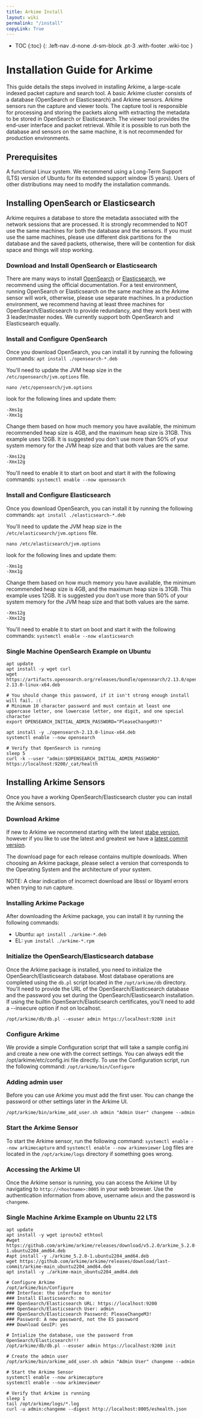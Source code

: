 ```yaml
---
title: Arkime Install
layout: wiki
permalink: "/install"
copyLink: True
---
```


- TOC
{:toc}
{: .left-nav .d-none .d-sm-block .pt-3 .with-footer .wiki-toc }

<div class="full-height-container with-footer p-3" markdown="1">


# Installation Guide for Arkime

This guide details the steps involved in installing Arkime, a large-scale indexed packet capture and search tool.
A basic Arkime cluster consists of a database (OpenSearch or Elasticsearch) and Arkime sensors.
Arkime sensors run the capture and viewer tools.
The capture tool is responsible for processing and storing the packets along with extracting the metadata to be stored in OpenSearch or Elasticsearch.
The viewer tool provides the end-user interface and packet retrieval.
While it is possible to run both the database and sensors on the same machine, it is not recommended for production environments.

## Prerequisites

A functional Linux system.
We recommend using a Long-Term Support (LTS) version of Ubuntu for its extended support window (5 years).
Users of other distributions may need to modify the installation commands.

## Installing OpenSearch or Elasticsearch

Arkime requires a database to store the metadata associated with the network sessions that are processed.
It is strongly recommended to NOT use the same machines for both the database and the sensors.
If you must use the same machines, please use different disk partitions for the database and the saved packets, otherwise, there will be contention for disk space and things will stop working.

### Download and Install OpenSearch or Elasticsearch

There are many ways to install [OpenSearch](https://opensearch.org/downloads.html) or [Elasticsearch](https://www.elastic.co/downloads/elasticsearch), we recommend using the official documentation.
For a test environment, running OpenSearch or Elasticsearch on the same machine as the Arkime sensor will work, otherwise, please use separate machines.
In a production environment, we recommend having at least three machines for OpenSearch/Elasticsearch to provide redundancy, and they work best with 3 leader/master nodes.
We currently support both OpenSearch and Elasticsearch equally.

### Install and Configure OpenSearch

Once you download OpenSearch, you can install it by running the following commands:
`apt install ./opensearch-*.deb`

You'll need to update the JVM heap size in the `/etc/opensearch/jvm.options` file.

`nano /etc/opensearch/jvm.options`

look for the following lines and update them:
```
-Xms1g
-Xmx1g
```

Change them based on how much memory you have available, the minimum recommended heap size is 4GB, and the maximum heap size is 31GB. This example uses 12GB. It is suggested you don't use more than 50% of your system memory for the JVM heap size and that both values are the same.
```
-Xms12g
-Xmx12g
```

You'll need to enable it to start on boot and start it with the following commands:
`systemctl enable --now opensearch`

### Install and Configure Elasticsearch

Once you download OpenSearch, you can install it by running the following commands:
`apt install ./elasticsearch-*.deb`

You'll need to update the JVM heap size in the `/etc/elasticsearch/jvm.options` file.

`nano /etc/elasticsearch/jvm.options`

look for the following lines and update them:
```
-Xms1g
-Xmx1g
```

Change them based on how much memory you have available, the minimum recommended heap size is 4GB, and the maximum heap size is 31GB. This example uses 12GB. It is suggested you don't use more than 50% of your system memory for the JVM heap size and that both values are the same.
```
-Xms12g
-Xmx12g
```

You'll need to enable it to start on boot and start it with the following commands:
`systemctl enable --now elasticsearch`

### Single Machine OpenSearch Example on Ubuntu
```
apt update
apt install -y wget curl
wget https://artifacts.opensearch.org/releases/bundle/opensearch/2.13.0/opensearch-2.13.0-linux-x64.deb

# You should change this password, if it isn't strong enough install will fail. :(
# Minimum 10 character password and must contain at least one uppercase letter, one lowercase letter, one digit, and one special character
export OPENSEARCH_INITIAL_ADMIN_PASSWORD="PleaseChangeM3!"

apt install -y ./opensearch-2.13.0-linux-x64.deb
systemctl enable --now opensearch

# Verify that OpenSearch is running
sleep 5
curl -k --user "admin:$OPENSEARCH_INITIAL_ADMIN_PASSWORD" https://localhost:9200/_cat/health

```


## Installing Arkime Sensors

Once you have a working OpenSearch/Elasticsearch cluster you can install the Arkime sensors.

### Download Arkime

If new to Arkime we recommend starting with the latest [stabe version](https://github.com/arkime/arkime/releases/latest), however if you like to use the latest and greatest we have a [latest commit version](https://github.com/arkime/arkime/releases/last-commit).

The download page for each release contains multiple downloads.
When choosing an Arkime package, please select a version that corresponds to the Operating System and the architecture of your system.

NOTE: A clear indication of incorrect download are libssl or libyaml errors when trying to run capture.

### Installing Arkime Package

After downloading the Arkime package, you can install it by running the following commands:
* Ubuntu: `apt install ./arkime-*.deb`
* EL: `yum install ./arkime-*.rpm`

### Initialize the OpenSearch/Elasticsearch database

Once the Arkime package is installed, you need to initialize the OpenSearch/Elasticsearch database.
Most database operations are completed using the `db.pl` script located in the `/opt/arkime/db` directory.
You'll need to provide the URL of the OpenSearch/Elasticsearch database and the password you set during the OpenSearch/Elasticsearch installation.
If using the builtin OpenSearch/Elasticsearch certificates, you'll need to add a --insecure option if not on localhost.
```
/opt/arkime/db/db.pl --esuser admin https://localhost:9200 init
```

### Configure Arkime

We provide a simple Configuration script that will take a sample config.ini and create a new one with the correct settings.
You can always edit the /opt/arkime/etc/config.ini file directly.
To use the Configuration script, run the following command: `/opt/arkime/bin/Configure`

### Adding admin user

Before you can use Arkime you must add the first user.
You can change the password or other settings later in the Arkime UI.
```
/opt/arkime/bin/arkime_add_user.sh admin "Admin User" changeme --admin
```

### Start the Arkime Sensor

To start the Arkime sensor, run the following command: `systemctl enable --now arkimecapture` and `systemctl enable --now arkimeviewer`
Log files are located in the `/opt/arkime/logs` directory if something goes wrong.

### Accessing the Arkime UI

Once the Arkime sensor is running, you can access the Arkime UI by navigating to `http://<hostname>:8005` in your web browser.
Use the authentication information from above, username `admin` and the password is `changeme`.

### Single Machine Arkime Example on Ubuntu 22 LTS
```
apt update
apt install -y wget iproute2 ethtool
#wget https://github.com/arkime/arkime/releases/download/v5.2.0/arkime_5.2.0-1.ubuntu2204_amd64.deb
#apt install -y ./arkime_5.2.0-1.ubuntu2204_amd64.deb
wget https://github.com/arkime/arkime/releases/download/last-commit/arkime-main_ubuntu2204_amd64.deb
apt install -y ./arkime-main_ubuntu2204_amd64.deb

# Configure Arkime
/opt/arkime/bin/Configure
### Interface: the interface to monitor
### Install Elasticsearch: no
### OpenSearch/Elasticsearch URL: https://localhost:9200
### OpenSearch/Elasticsearch User: admin
### OpenSearch/Elasticsearch Password: PleaseChangeM3!
### Password: A new password, not the ES password
### Download GeoIP: yes

# Intialize the database, use the password from OpenSearch/Elasticsearch!!!
/opt/arkime/db/db.pl --esuser admin https://localhost:9200 init

# Create the admin user
/opt/arkime/bin/arkime_add_user.sh admin "Admin User" changeme --admin

# Start the Arkime Sensor
systemctl enable --now arkimecapture
systemctl enable --now arkimeviewer

# Verify that Arkime is running
sleep 1
tail /opt/arkime/logs/*.log
curl -u admin:changeme --digest http://localhost:8005/eshealth.json
```

</div>
